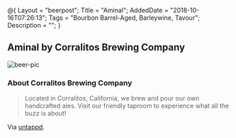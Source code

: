 @{
    Layout = "beerpost";
    Title = "Aminal";
    AddedDate = "2018-10-16T07:26:13";
    Tags = "Bourbon Barrel-Aged, Barleywine, Tavour";
    Description = "";
}

## Aminal by Corralitos Brewing Company

![beer-pic]

### About Corralitos Brewing Company

> Located in Corralitos, California, we brew and pour our own handcrafted ales. Visit our friendly taproom to experience what all the buzz is about!

Via [untappd][untappd-url].

[untappd-url]: <https://untappd.com/CorralitosBrewingCompany>
[beer-pic]: https://jasonpowley.com/assets/img/2018-10-16-aminal.jpeg "Aminal by Corralitos Brewing Company"


